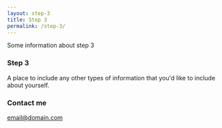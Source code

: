 ```yaml
---
layout: step-3
title: Step 3
permalink: /step-3/
---
```


Some information about step 3


### Step 3

A place to include any other types of information that you'd like to include about yourself.

### Contact me

[email@domain.com](mailto:email@domain.com)
